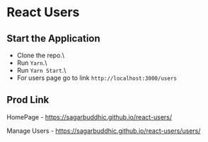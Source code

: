 # React Users

## Start the Application

* Clone the repo.\
* Run `Yarn`.\
* Run `Yarn Start`.\
* For users page go to link `http://localhost:3000/users`

## Prod Link

HomePage - https://sagarbuddhic.github.io/react-users/

Manage Users - https://sagarbuddhic.github.io/react-users/users/
